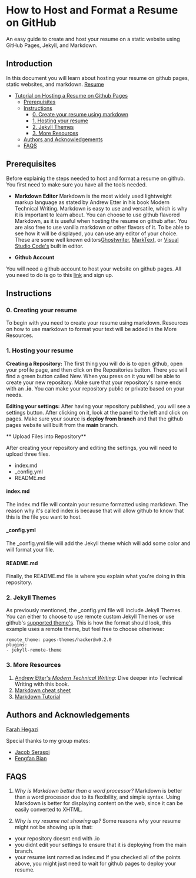 # How to Host and Format a Resume on GitHub

An easy guide to create and host your resume on a static website using GitHub Pages, Jekyll, and Markdown.

## Introduction 
In this document you will learn about hosting your resume on github pages, static websites, and markdown. 
[Resume](https://media.giphy.com/media/v1.Y2lkPTc5MGI3NjExZm1kdjI3ZWh1b3YzcGFrdHR3bGhpZDBtaGVsamFxZmYxbzNjcmdldSZlcD12MV9pbnRlcm5hbF9naWZfYnlfaWQmY3Q9Zw/8HZ1wmshxbz0995Pa3/giphy.gif)


- [Tutorial on Hosting a Resume on Github Pages](#tutorial-on-hosting-a-resume-on-github-pages)
  - [Prerequisites](#prerequisites)
  - [Instructions](#instructions)
    - [0. Create your resume using markdown](#0-create-your-resume)
    - [1. Hosting your resume](#1-host-your-resume)
    - [2. Jekyll Themes](#2-jekyll-themes)
    - [3. More Resources](#3-more-resources)
  - [Authors and Acknowledgements](#authors-and-acknowledgements)
  - [FAQS](#faqs)

  
## Prerequisites
  Before explainig the steps needed to host and format a resume on github. You first need to make sure you have all the tools needed.
  - **Markdown Editor** 
  Markdown is the most widely used lightweight markup language as stated by Andrew Etter in his book Modern Technical Writing. Markdown is easy to use and versatile, which is why it is important to learn about. You can choose to use github flavored Markdown, as it is useful when hosting the resume on github after. You are also free to use vanilla markdown or other flavors of it. To be able to see how it will be displayed, you can use any editor of your choice. These are some well known editors[Ghostwriter](https://ghostwriter.kde.org/), [MarkText](https://github.com/marktext/marktext), or [Visual Studio Code's](https://code.visualstudio.com/) built in editor. 

  - **Github Account** 
      
  You will need a github account to host your website on github pages. All you need to do is go to this [link](https://github.com/) and sign up. 


## Instructions
### 0. Creating your resume

To begin with you need to create your resume using markdown. Resources on how to use markdown to format your text will be added in the More Resources.
### 1. Hosting your resume

**Creating a Repository:**
The first thing you will do is to open github, open your profile page, and then click on the Repositories button. There you will find a green button called New. When you press on it you will be able to create your new repository. Make sure that your repository's name ends with an **.io**. You can make your repository public or private based on your needs.

**Editing your settings:**
After having your repository published, you will see a settings button. After clicking on it, look at the panel to the left and click on pages. Make sure your source is **deploy from branch** and that the github pages website will built from the **main** branch. 

** Upload Files into Repository**

After creating your repository and editing the settings, you will need to upload three files. 
  - index.md 
  - _config.yml 
  - README.md 

#### index.md
The index.md file will contain your resume formatted using markdown. The reason why it's called index is because that will allow github to know that this is the file you want to host.

#### _config.yml
The _config.yml file will add the Jekyll theme which will add some color and will format your file.

#### README.md
Finally, the README.md file is where you explain what you're doing in this repository.


### 2. Jekyll Themes

As previously mentioned, the _config.yml file will include Jekyll Themes. You can either to choose to use remote custom Jekyll Themes or use github's [supported theme's](https://pages.github.com/themes/). 
This is how the format should look, this example uses a remote theme, but feel free to choose otheriwse:

```
remote_theme: pages-themes/hacker@v0.2.0
plugins:
- jekyll-remote-theme 
```

### 3. More Resources
1. [Andrew Etter's *Modern Technical Writing*](https://www.amazon.com/Modern-Technical-Writing-Introduction-Documentation-ebook/dp/B01A2QL9SS): Dive deeper into Technical Writing with this book.
2. [Markdown cheat sheet](https://github.com/adam-p/markdown-here/wiki/Markdown-Cheatsheet)
3. [Markdown Tutorial](https://www.markdowntutorial.com/)

## Authors and Acknowledgements
[Farah Hegazi](https://github.com/farahhegazi)

Special thanks to my group mates:
- [Jacob Seraspi](https://github.com/jacobseraspi)
- [Fengfan Bian]()

## FAQS
1. *Why is Markdown better than a word processor?*
Markdown is better than a word processor due to its flexibility, and simple syntax. Using Markdown is better for displaying content on the web, since it can be easily converted to XHTML.

2. *Why is my resume not showing up?*
Some reasons why your resume might not be showing up is that:
- your repository doesnt end with .io
- you didnt edit your settings to ensure that it is deploying from the main branch.
- your resume isnt named as index.md
If you checked all of the points above, you might just need to wait for github pages to deploy your resume.



